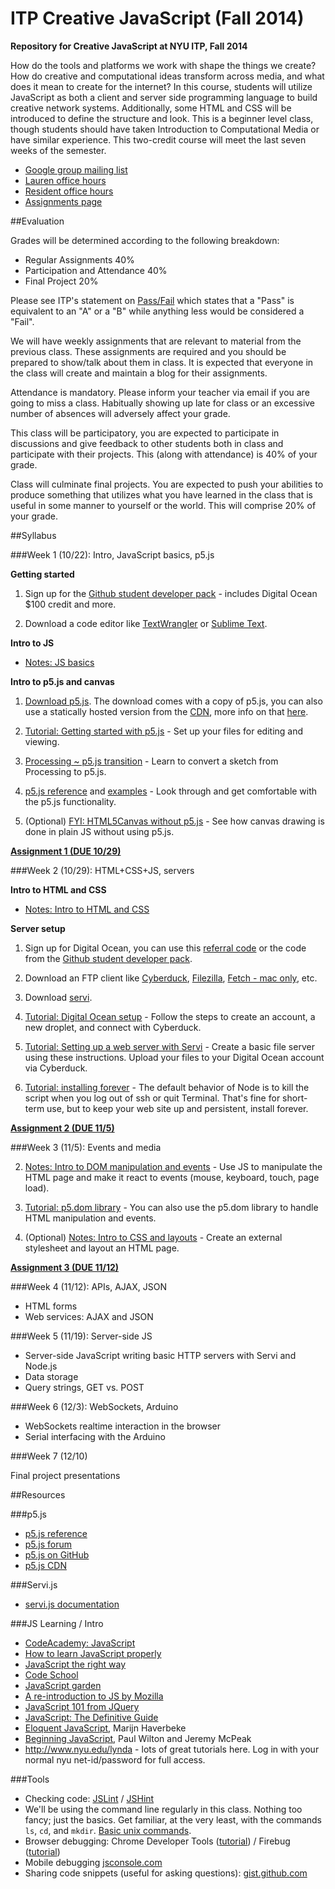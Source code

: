 ITP Creative JavaScript (Fall 2014)
===================================

__Repository for Creative JavaScript at NYU ITP, Fall 2014__

How do the tools and platforms we work with shape the things we create? How do creative and computational ideas transform across media, and what does it mean to create for the internet? In this course, students will utilize JavaScript as both a client and server side programming language to build creative network systems. Additionally, some HTML and CSS will be introduced to define the structure and look. This is a beginner level class, though students should have taken Introduction to Computational Media or have similar experience. This two-credit course will meet the last seven weeks of the semester.


* [Google group mailing list](https://groups.google.com/a/nyu.edu/forum/?hl=en#!forum/itp-creative-js-group)
* [Lauren office hours](https://itp.nyu.edu/inwiki/Signup/McCarthy)
* [Resident office hours](https://itp.nyu.edu/inwiki/)
* [Assignments page](https://github.com/lmccart/itp-creative-js/wiki/Assignments)

##Evaluation

Grades will be determined according to the following breakdown:
* Regular Assignments 40%
* Participation and Attendance 40%
* Final Project 20%

Please see ITP's statement on [Pass/Fail](http://help.itp.nyu.edu/academic-policies/pass-fail) which states that a "Pass" is equivalent to an "A" or a "B" while anything less would be considered a "Fail".

We will have weekly assignments that are relevant to material from the previous class. These assignments are required and you should be prepared to show/talk about them in class. It is expected that everyone in the class will create and maintain a blog for their assignments.

Attendance is mandatory. Please inform your teacher via email if you are going to miss a class. Habitually showing up late for class or an excessive number of absences will adversely affect your grade.

This class will be participatory, you are expected to participate in discussions and give feedback to other students both in class and participate with their projects. This (along with attendance) is 40% of your grade.

Class will culminate final projects. You are expected to push your abilities to produce something that utilizes what you have learned in the class that is useful in some manner to yourself or the world. This will comprise 20% of your grade.


##Syllabus


###Week 1 (10/22): Intro, JavaScript basics, p5.js

**Getting started**

1. Sign up for the [Github student developer pack](https://education.github.com/pack) - includes Digital Ocean $100 credit and more.

2. Download a code editor like [TextWrangler](http://www.barebones.com/products/textwrangler/) or [Sublime Text](http://www.sublimetext.com/).

**Intro to JS**
* [Notes: JS basics](https://github.com/lmccart/p5.js/wiki/JavaScript-basics)

**Intro to p5.js and canvas**

1. [Download p5.js](http://p5js.org/download/). The download comes with a copy of p5.js, you can also use a statically hosted version from the [CDN](http://cdnjs.com/libraries/p5.js), more info on that [here](http://p5js.org/get-started/#file-setup).

2. [Tutorial: Getting started with p5.js](http://p5js.org/get-started/) - Set up your files for editing and viewing.

3. [Processing ~ p5.js transition](https://github.com/lmccart/p5.js/wiki/Processing-transition) - Learn to convert a sketch from Processing to p5.js.

4. [p5.js reference](http://p5js.org/reference/) and [examples](http://p5js.org/learn/#examples) - Look through and get comfortable with the p5.js functionality.

5. (Optional) [FYI: HTML5Canvas without p5.js](https://developer.mozilla.org/en-US/docs/Web/API/Canvas_API/Tutorial) - See how canvas drawing is done in plain JS without using p5.js.

**[Assignment 1 (DUE 10/29)](https://github.com/lmccart/itp-creative-js/wiki/Assignments#assignment-1-due-1029)**


###Week 2 (10/29): HTML+CSS+JS, servers

**Intro to HTML and CSS**
 
* [Notes: Intro to HTML and CSS](https://github.com/lmccart/p5.js/wiki/Intro-to-HTML-and-CSS)

**Server setup**

1. Sign up for Digital Ocean, you can use this [referral code](https://www.digitalocean.com/?refcode=4d83915eeae0) or the code from the [Github student developer pack](https://education.github.com/pack).

2. Download an FTP client like [Cyberduck](https://cyberduck.io/?l=en), [Filezilla](https://filezilla-project.org/), [Fetch - mac only](http://fetchsoftworks.com/), etc.

3. Download [servi](https://github.com/antiboredom/servi.js/releases).

4. [Tutorial: Digital Ocean setup](https://github.com/robynitp/networkedmedia/wiki/Digital-Ocean-Set-up) - Follow the steps to create an account, a new droplet, and connect with Cyberduck.

5. [Tutorial: Setting up a web server with Servi](https://github.com/robynitp/networkedmedia/wiki/Web-Servers-with-Servi) - Create a basic file server using these instructions. Upload your files to your Digital Ocean account via Cyberduck.

6. [Tutorial: installing forever](http://www.hacksparrow.com/keep-node-js-script-running-after-logging-out-from-shell.html) - The default behavior of Node is to kill the script when you log out of ssh or quit Terminal. That's fine for short-term use, but to keep your web site up and persistent, install forever.

**[Assignment 2 (DUE 11/5)](https://github.com/lmccart/itp-creative-js/wiki/Assignments#assignment-2-due-115)**


###Week 3 (11/5): Events and media

2. [Notes: Intro to DOM manipulation and events](https://github.com/lmccart/p5.js/wiki/Intro-to-DOM-manipulation-and-events) - Use JS to manipulate the HTML page and make it react to events (mouse, keyboard, touch, page load). 

3. [Tutorial: p5.dom library](https://github.com/lmccart/p5.js/wiki/Beyond-the-canvas) - You can also use the p5.dom library to handle HTML manipulation and events.

4. (Optional) [Notes: Intro to CSS and layouts](https://github.com/lmccart/p5.js/wiki/Intro-to-HTML-and-CSS#css) - Create an external stylesheet and layout an HTML page.


**[Assignment 3 (DUE 11/12)](https://github.com/lmccart/itp-creative-js/wiki/Assignments#assignment-3-due-1112)**


###Week 4 (11/12): APIs, AJAX, JSON

* HTML forms
* Web services: AJAX and JSON

###Week 5 (11/19): Server-side JS

* Server-side JavaScript writing basic HTTP servers with Servi and Node.js
* Data storage
* Query strings, GET vs. POST

###Week 6 (12/3): WebSockets, Arduino

* WebSockets realtime interaction in the browser
* Serial interfacing with the Arduino 

###Week 7 (12/10)

Final project presentations



##Resources

###p5.js
* [p5.js reference](http://p5js.org/reference)
* [p5.js forum](http://forum.processing.org/two/)
* [p5.js on GitHub](https://github.com/lmccart/p5.js)
* [p5.js CDN](http://cdnjs.com/libraries/p5.js)

###Servi.js
* [servi.js documentation](https://github.com/antiboredom/servi.js/wiki)

###JS Learning / Intro
* [CodeAcademy: JavaScript](http://www.codecademy.com/tracks/javascript)
* [How to learn JavaScript properly](http://javascriptissexy.com/how-to-learn-javascript-properly/)
* [JavaScript the right way](http://www.jstherightway.org/)
* [Code School](https://www.codeschool.com/paths/javascript)
* [JavaScript garden](http://bonsaiden.github.io/JavaScript-Garden/)
* [A re-introduction to JS by Mozilla](https://developer.mozilla.org/en-US/docs/Web/JavaScript/A_re-introduction_to_JavaScript)
* [JavaScript 101 from JQuery](https://learn.jquery.com/javascript-101/)
* [JavaScript: The Definitive Guide](http://shop.oreilly.com/product/9780596000486.do)
* [Eloquent JavaScript](http://eloquentjavascript.net/contents.html), Marijn Haverbeke
* [Beginning JavaScript](http://www.amazon.com/Beginning-JavaScript-Paul-Wilton/dp/0470525932), Paul Wilton and Jeremy McPeak
* http://www.nyu.edu/lynda - lots of great tutorials here. Log in with your normal nyu net-id/password for full access.


###Tools
* Checking code: [JSLint](http://www.jslint.com/) / [JSHint](http://www.jshint.com)
* We'll be using the command line regularly in this class. Nothing too fancy; just the basics. Get familiar, at the very least, with the commands `ls`, `cd`, and `mkdir`. [Basic unix commands](http://www.webmonkey.com/2010/02/learn_enough_unix_for_your_resume/#Basic_Commands).
* Browser debugging: Chrome Developer Tools ([tutorial](https://developer.chrome.com/extensions/tut_debugging)) / Firebug ([tutorial](http://www.developerfusion.com/article/139949/debugging-javascript-with-firebug/))
* Mobile debugging [jsconsole.com](http://jsconsole.com)
* Sharing code snippets (useful for asking questions): [gist.github.com](http://gist.github.com)
